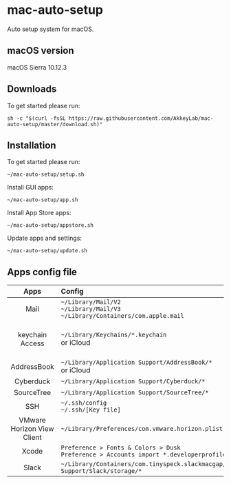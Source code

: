 # mac-auto-setup
Auto setup system for macOS.

## macOS version
macOS Sierra 10.12.3

## Downloads
To get started please run:
```
sh -c "$(curl -fsSL https://raw.githubusercontent.com/AkkeyLab/mac-auto-setup/master/download.sh)"
```

## Installation
To get started please run:
```
~/mac-auto-setup/setup.sh
```
Install GUI apps:
```
~/mac-auto-setup/app.sh
```
Install App Store apps:
```
~/mac-auto-setup/appstore.sh
```
Update apps and settings:
```
~/mac-auto-setup/update.sh
```

## Apps config file
| Apps | Config | Remarks |
|:----------:|:-----------|:-------------|
|Mail|`~/Library/Mail/V2`<br>`~/Library/Mail/V3`<br>`~/Library/Containers/com.apple.mail`|No save password|
|keychain Access|`~/Library/Keychains/*.keychain`<br>or iCloud|keychain password is login password|
|AddressBook|`~/Library/Application Support/AddressBook/*`<br>or iCloud|-|
|Cyberduck|`~/Library/Application Support/Cyberduck/*`|-|
|SourceTree|`~/Library/Application Support/SourceTree/*`|-|
|SSH|`~/.ssh/config`<br>`~/.ssh/[Key file]`|-|
|VMware Horizon View Client|`~/Library/Preferences/com.vmware.horizon.plist`|-|
|Xcode|`Preference > Fonts & Colors > Dusk`<br>`Preference > Accounts import *.developerprofile`|-|
|Slack|`~/Library/Containers/com.tinyspeck.slackmacgap/Data/Library/Application Support/Slack/storage/*`|-|
